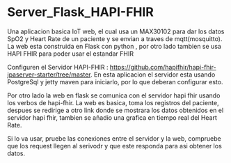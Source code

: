 # Server_Flask_HAPI-FHIR

Una aplicacion basica IoT web, el cual usa un MAX30102 para dar los datos SpO2 y Heart Rate de un paciente y se envian a traves de mqtt(mosquitto). La web esta construida en Flask con python , por otro lado tambien se usa HAPI FHIR para poder usar el estandar FHIR

Configuren el Servidor HAPI-FHIR : https://github.com/hapifhir/hapi-fhir-jpaserver-starter/tree/master. En esta aplicacion el servidor esta usando PostgreSql y jetty maven para iniciarlo, por lo que deberan configurar esto.

Por otro lado la web en flask se comunica con el servidor hapi fhir usando los verbos de hapi-fhir. La web es basica, toma los registros del paciente, despues se redirige a otro link donde se mostrara los datos obtenidos en el servidor hapi fhir, tambien se añadio una grafica en tiempo real del Heart Rate.

Si lo va usar, pruebe las conexiones entre el servidor y la web, compruebe que los request llegen al serivodr y que este responda para asi obtener los datos.


